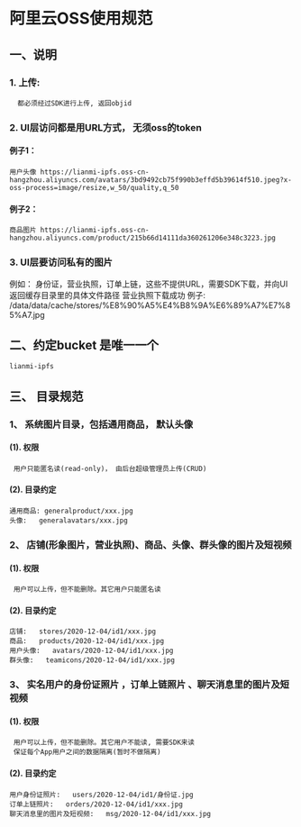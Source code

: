 #  阿里云OSS使用规范
## 一、说明

   ### 1. 上传:  
      都必须经过SDK进行上传, 返回objid

   ### 2. UI层访问都是用URL方式， 无须oss的token 
   #### 例子1：
    用户头像 https://lianmi-ipfs.oss-cn-hangzhou.aliyuncs.com/avatars/3bd9492cb75f990b3effd5b39614f510.jpeg?x-oss-process=image/resize,w_50/quality,q_50

   #### 例子2：
    商品图片 https://lianmi-ipfs.oss-cn-hangzhou.aliyuncs.com/product/215b66d14111da360261206e348c3223.jpg

    
   ### 3. UI层要访问私有的图片 
   例如： 身份证，营业执照，订单上链，这些不提供URL，需要SDK下载，并向UI返回缓存目录里的具体文件路径
   营业执照下载成功 例子:  /data/data/cache/stores/%E8%90%A5%E4%B8%9A%E6%89%A7%E7%85%A7.jpg

## 二、约定bucket 是唯一一个 
```
lianmi-ipfs
```

## 三、 目录规范

### 1、 系统图片目录，包括通用商品， 默认头像    
####   (1). 权限 
     用户只能匿名读(read-only)， 由后台超级管理员上传(CRUD)

####   (2). 目录约定
    通用商品: generalproduct/xxx.jpg
    头像:   generalavatars/xxx.jpg

### 2、 店铺(形象图片，营业执照)、商品、头像、群头像的图片及短视频
 
####    (1). 权限 
     用户可以上传，但不能删除。其它用户只能匿名读

####    (2). 目录约定 
    店铺:   stores/2020-12-04/id1/xxx.jpg
    商品:   products/2020-12-04/id1/xxx.jpg
    用户头像:   avatars/2020-12-04/id1/xxx.jpg
    群头像:   teamicons/2020-12-04/id1/xxx.jpg

### 3、 实名用户的身份证照片 ，订单上链照片 、聊天消息里的图片及短视频
 
####    (1). 权限 
     用户可以上传，但不能删除。其它用户不能读, 需要SDK来读
     保证每个App用户之间的数据隔离(暂时不做隔离)

####    (2). 目录约定 
    用户身份证照片:   users/2020-12-04/id1/身份证.jpg
    订单上链照片:   orders/2020-12-04/id1/xxx.jpg
    聊天消息里的图片及短视频:   msg/2020-12-04/id1/xxx.jpg
